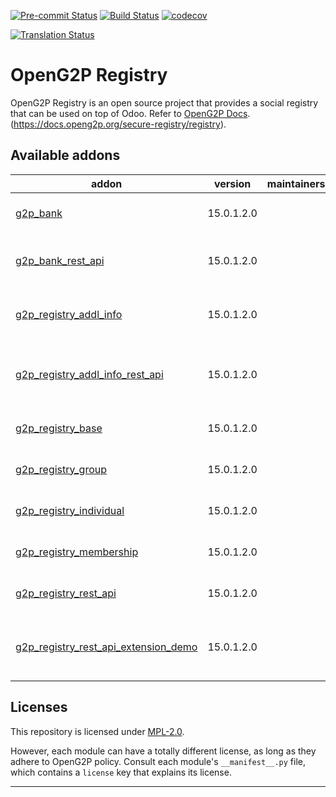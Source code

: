 
<!-- /!\ Non OCA Context : Set here the badge of your runbot / runboat instance.. -->
[![Pre-commit Status](https://github.com/openg2p/openg2p-registry/actions/workflows/pre-commit.yml/badge.svg?branch=15.0-develop)](https://github.com/openg2p/openg2p-registry/actions/workflows/pre-commit.yml?query=branch%3A15.0-develop)
[![Build Status](https://github.com/openg2p/openg2p-registry/actions/workflows/test.yml/badge.svg?branch=15.0-develop)](https://github.com/openg2p/openg2p-registry/actions/workflows/test.yml?query=branch%3A15.0-develop)
[![codecov](https://codecov.io/gh/openg2p/openg2p-registry/branch/15.0-develop/graph/badge.svg)](https://codecov.io/gh/openg2p/openg2p-registry)
<!-- /!\ Non OCA Context : Set here the badge of your translation instance. -->
[![Translation Status](https://translate.openspp.org/widgets/openg2p/-/svg-badge.svg)](https://translate.openspp.org/engage/openg2p/?utm_source=widget)

<!-- /!\ do not modify above this line -->

# OpenG2P Registry

OpenG2P Registry is an open source project that provides a social registry that can be used on top of Odoo. Refer to [OpenG2P Docs](https://docs.openg2p.org/v/1.1).(https://docs.openg2p.org/secure-registry/registry).

<!-- /!\ do not modify below this line -->

<!-- prettier-ignore-start -->

[//]: # (addons)

Available addons
----------------
addon | version | maintainers | summary
--- | --- | --- | ---
[g2p_bank](g2p_bank/) | 15.0.1.2.0 |  | G2P Registry: Bank Details
[g2p_bank_rest_api](g2p_bank_rest_api/) | 15.0.1.2.0 |  | G2P Registry: Bank Details Rest API
[g2p_registry_addl_info](g2p_registry_addl_info/) | 15.0.1.2.0 |  | G2P Registry: Additional Info
[g2p_registry_addl_info_rest_api](g2p_registry_addl_info_rest_api/) | 15.0.1.2.0 |  | G2P Registry: Additional Info REST API
[g2p_registry_base](g2p_registry_base/) | 15.0.1.2.0 |  | G2P Registry: Base
[g2p_registry_group](g2p_registry_group/) | 15.0.1.2.0 |  | G2P Registry: Groups
[g2p_registry_individual](g2p_registry_individual/) | 15.0.1.2.0 |  | G2P Registry: Individual
[g2p_registry_membership](g2p_registry_membership/) | 15.0.1.2.0 |  | G2P Registry: Membership
[g2p_registry_rest_api](g2p_registry_rest_api/) | 15.0.1.2.0 |  | G2P Registry: Rest API
[g2p_registry_rest_api_extension_demo](g2p_registry_rest_api_extension_demo/) | 15.0.1.2.0 |  | G2P Registry: Rest API Extension Demo

[//]: # (end addons)

<!-- prettier-ignore-end -->

## Licenses

This repository is licensed under [MPL-2.0](LICENSE).

However, each module can have a totally different license, as long as they adhere to OpenG2P
policy. Consult each module's `__manifest__.py` file, which contains a `license` key
that explains its license.

----
<!-- /!\ Non OCA Context : Set here the full description of your organization. -->
